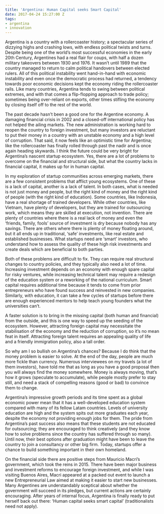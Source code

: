 ```yaml
---
title: 'Argentina: Human Capital seeks Smart Capital'
date: 2017-04-24 15:27:00 Z
tags:
- argentina
- innovation
---
```


Argentina is a country with a rollercoaster history; a spectacular series of dizzying highs and crashing lows, with endless political twists and turns. Despite being one of the world’s most successful economies in the early 20th Century, Argentines had a real flair for coups, with half a dozen military takeovers between 1930 and 1976. It wasn’t until 1989 that the country managed to return to calm political handovers between elected rulers. All of this political instability went hand-in-hand with economic instability and even once the democratic process had returned, a tendency towards poor economic decisions kept the economy riding the rollercoaster rails. Like many countries, Argentina tends to swing between political extremes, and with that comes a flip-flopping approach to trade policy; sometimes being over-reliant on exports, other times stifling the economy by closing itself off to the rest of the world. 

The past decade hasn’t been a good one for the Argentine economy. A damaging financial crisis in 2002 and a closed-off international policy has not helped the ailing markets. The new administration is working hard to reopen the country to foreign investment, but many investors are reluctant to put their money in a country with an unstable economy and a high level of corruption. That said, it now feels like an optimistic time for Argentina; like the rollercoaster has finally rolled through past the nadir and is once again heading skywards. I think the future could be very bright for Argentina’s nascent startup ecosystem. Yes, there are a lot of problems to overcome on the financial and structural side, but what the country lacks in financial capital, it makes up for in human capital. 

In my exploration of startup communities across emerging markets, there are a few consistent problems that afflict young ecosystems. One of these is a lack of capital, another is a lack of talent. In both cases, what is needed is not just money and people, but the right kind of money and the right kind of people (with the right kind of education). Some countries, like Indonesia, have a real shortage of trained developers. While other countries, like Vietnam, have plenty of developers, but they are trained for outsourcing work, which means they are skilled at execution, not invention. There are plenty of countries where there is a real lack of money and even the ‘friends, family, fools’ source of investment is dry because nobody has any savings. There are others where there is plenty of money floating around, but it all ends up in traditional, ‘safe’ investments, like real estate and established businesses. What startups need are ‘smart’ investors, who understand how to assess the quality of these high risk investments and create deals which are beneficial to both parties.

Both of these problems are difficult to fix. They can require real structural changes to country policies, and they typically also need a lot of time. Increasing investment depends on an economy with enough spare capital for risky ventures, while increasing technical talent may require a redesign of the education system or a reworking of the national curriculum. Smart capital requires additional time because it tends to come from prior entrepreneurs who have found success and reinvested in new companies. Similarly, with education, it can take a few cycles of startups before there are enough experienced mentors to help teach young founders what the universities can’t. 

A faster solution is to bring in the missing capital (both human and financial) from the outside, and this is one way to speed up the seeding of the ecosystem. However, attracting foreign capital may necessitate the stabilisation of the economy and the reduction of corruption, so it’s no mean feat in itself. Attracting foreign talent requires an appealing quality of life and a friendly immigration policy, also a tall order. 

So why am I so bullish on Argentina’s chances? Because I do think that the money problem is easier to solve. At the end of the day, people are much more fickle than currency. Numerous interviewees on my travels (a lot of them investors), have told me that as long as you have a good proposal then you will always find the money somewhere. Money is always moving, that’s how it grows (speculate to accumulate), while people mostly prefer to stay still, and need a stack of compelling reasons (good or bad) to convince them to change. 

Argentina’s impressive growth periods and its time spent as a global economic power mean that it has a well-developed education system compared with many of its fellow Latam countries. Levels of university education are high and the system spits out more graduates each year, despite the economy not providing enough jobs for them. The pride from Argentina’s past success also means that these students are not educated for outsourcing; they are encouraged to think creatively (and they know how to solve problems since the country has suffered through so many). Until now, their best options after graduation might have been to leave the country to join a consultancy or other big firm. Today, startups offer a chance to build something important in their own homeland. 

On the financial side there are positive steps from Mauricio Macri’s government, which took the reins in 2015. There have been major business and investment reforms to encourage foreign investment, and while I was visiting Buenos Aires, Macri appeared at a packed out event to launch a new Entrepreneurial Law aimed at making it easier to start new businesses. Many Argentines are understandably sceptical about whether the government will succeed in its pledges, but current actions are certainly encouraging. After years of internal focus, Argentina is finally ready to put herself back out there: ‘Human capital seeks smart capital’ (traditionalists need not apply). 
